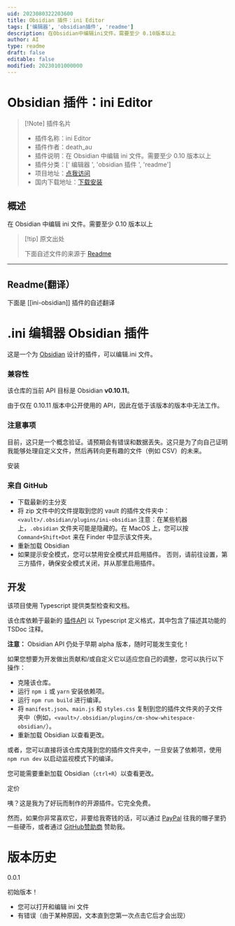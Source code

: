 ```yaml
---
uid: 2023080322203600
title: Obsidian 插件：ini Editor
tags: ['编辑器', 'obsidian插件', 'readme']
description: 在Obsidian中编辑ini文件。需要至少 0.10版本以上
author: AI
type: readme
draft: false
editable: false
modified: 20230101000000
---
```


# Obsidian 插件：ini Editor

> [!Note] 插件名片
> - 插件名称：ini Editor
> - 插件作者：death_au
> - 插件说明：在 Obsidian 中编辑 ini 文件。需要至少 0.10 版本以上
> - 插件分类：[' 编辑器 ', 'obsidian 插件 ', 'readme']
> - 项目地址：[点我访问](https://github.com/deathau/ini-obsidian)
> - 国内下载地址：[下载安装](https://pkmer.cn/products/plugin/pluginMarket/?ini-obsidian)

## 概述

在 Obsidian 中编辑 ini 文件。需要至少 0.10 版本以上

> [!tip] 原文出处
>
>下面自述文件的来源于 [Readme](https://ghproxy.net/https://raw.githubusercontent.com/deathau/ini-obsidian/main/README.md)
>

---

## Readme(翻译）

下面是 [[ini-obsidian]] 插件的自述翻译

# .ini 编辑器 Obsidian 插件

这是一个为 [Obsidian](https://obsidian.md) 设计的插件，可以编辑.ini 文件。

### 兼容性

该仓库的当前 API 目标是 Obsidian **v0.10.11**。

由于仅在 0.10.11 版本中公开使用的 API，因此在低于该版本的版本中无法工作。

### 注意事项

目前，这只是一个概念验证。请预期会有错误和数据丢失。这只是为了向自己证明我能够处理自定义文件，然后再转向更有趣的文件（例如 CSV）的未来。

安装

### 来自 GitHub

- 下载最新的主分支
- 将 zip 文件中的文件提取到您的 vault 的插件文件夹中：`<vault>/.obsidian/plugins/ini-obsidian`
注意：在某些机器上，`.obsidian` 文件夹可能是隐藏的。在 MacOS 上，您可以按 `Command+Shift+Dot` 来在 Finder 中显示该文件夹。
- 重新加载 Obsidian
- 如果提示安全模式，您可以禁用安全模式并启用插件。
否则，请前往设置，第三方插件，确保安全模式关闭，并从那里启用插件。

## 开发

该项目使用 Typescript 提供类型检查和文档。

该仓库依赖于最新的 [插件API](https://github.com/obsidianmd/obsidian-api) 以 Typescript 定义格式，其中包含了描述其功能的 TSDoc 注释。

**注意：** Obsidian API 仍处于早期 alpha 版本，随时可能发生变化！

如果您想要为开发做出贡献和/或自定义它以适应您自己的调整，您可以执行以下操作：

- 克隆该仓库。
- 运行 `npm i` 或 `yarn` 安装依赖项。
- 运行 `npm run build` 进行编译。
- 将 `manifest.json`、`main.js` 和 `styles.css` 复制到您的插件文件夹的子文件夹中（例如，`<vault>/.obsidian/plugins/cm-show-whitespace-obsidian/`）。
- 重新加载 Obsidian 以查看更改。

或者，您可以直接将该仓库克隆到您的插件文件夹中，一旦安装了依赖项，使用 `npm run dev` 以启动监视模式下的编译。

您可能需要重新加载 Obsidian（`ctrl+R`）以查看更改。

定价

咦？这是我为了好玩而制作的开源插件。它完全免费。

然而，如果你非常喜欢它，非要给我寄钱的话，可以通过 [PayPal](https://paypal.me/deathau) 往我的帽子里扔一些硬币，或者通过 [GitHub赞助商](https://github.com/sponsors/deathau) 赞助我。

# 版本历史

0.0.1

初始版本！

- 您可以打开和编辑 ini 文件
- 有错误（由于某种原因，文本直到您第一次点击它后才会出现）



